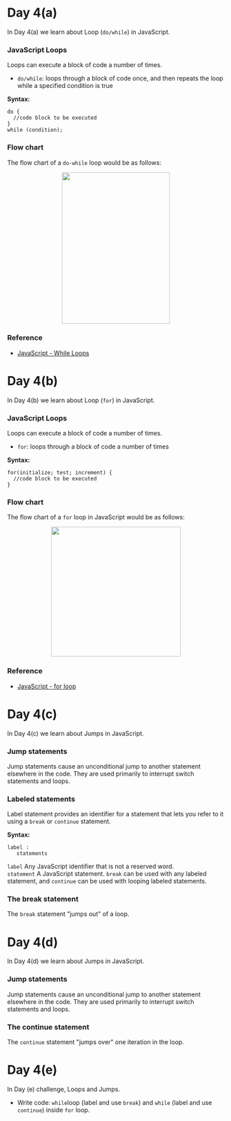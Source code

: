 # Day 4(a)
In Day 4(a) we learn about Loop (```do/while```) in JavaScript.

### JavaScript Loops
Loops can execute a block of code a number of times.

* ```do/while```: loops through a block of code once, and then repeats the loop while a specified condition is true

**Syntax:**
```
do {
  //code block to be executed
}
while (condition);
```
### Flow chart
The flow chart of a ```do-while``` loop would be as follows:

<p align="center">
  <img width="250" height="350" src="https://user-images.githubusercontent.com/27751735/64552027-0ca43800-d33f-11e9-8834-2152bdecc61c.jpg">
</p>

### Reference
* [JavaScript - While Loops](https://www.tutorialspoint.com/javascript/javascript_while_loop.htm)
# Day 4(b)
In Day 4(b) we learn about Loop (```for```) in JavaScript.

### JavaScript Loops
Loops can execute a block of code a number of times.

* ```for```: loops through a block of code a number of times

**Syntax:**
```
for(initialize; test; increment) {
  //code block to be executed
}
```
### Flow chart
The flow chart of a ```for``` loop in JavaScript would be as follows: 
<p align="center">
  <img width="300" height="300" src="https://user-images.githubusercontent.com/27751735/64553673-740fb700-d342-11e9-8d44-74b1ec99dbc1.jpg">
</p>


### Reference
* [JavaScript - for loop](https://www.tutorialspoint.com/javascript/javascript_for_loop.htm)
# Day 4(c)
In Day 4(c) we learn about Jumps in JavaScript.

### Jump statements
Jump statements cause an unconditional jump to another statement elsewhere in the code. They are used primarily to interrupt switch statements and loops.

### Labeled statements 
Label statement provides an identifier for a statement that lets you refer to it using a ```break``` or ```continue``` statement.

**Syntax:**
```
label :
   statements
```
```label```
Any JavaScript identifier that is not a reserved word.<br>
```statement```
A JavaScript statement. ```break``` can be used with any labeled statement, and ```continue``` can be used with looping labeled statements.

### The break statement
The ```break``` statement "jumps out" of a loop.

# Day 4(d)
In Day 4(d) we learn about Jumps in JavaScript.

### Jump statements
Jump statements cause an unconditional jump to another statement elsewhere in the code. They are used primarily to interrupt switch statements and loops.

### The continue statement
The ```continue``` statement "jumps over" one iteration in the loop.

# Day 4(e)
In Day (e) challenge, Loops and Jumps.

* Write code:
```while```loop (label and use ```break```) and ```while``` (label and use ```continue```) inside ```for``` loop. 